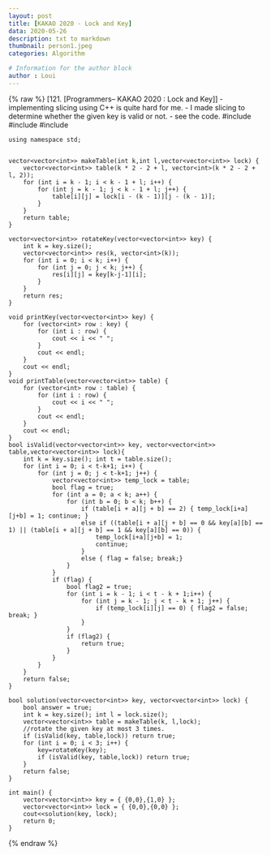 ```yaml
---
layout: post
title: [KAKAO 2020 - Lock and Key]
data: 2020-05-26
description: txt to markdown
thumbnail: person1.jpeg
categories: Algorithm

# Information for the author block
author : Loui
---
```


{% raw %}
	﻿[121. [Programmers– KAKAO 2020 : Lock and Key]]
	- implementing slicing using C++ is quite hard for me.
	- I made slicing to determine whether the given key is valid or not. 
	- see the code.
	#include <string>
	#include <vector>
	#include<iostream>
	
	using namespace std;
	
	
	vector<vector<int>> makeTable(int k,int l,vector<vector<int>> lock) {
		vector<vector<int>> table(k * 2 - 2 + l, vector<int>(k * 2 - 2 + l, 2));
		for (int i = k - 1; i < k - 1 + l; i++) {
			for (int j = k - 1; j < k - 1 + l; j++) {
				table[i][j] = lock[i - (k - 1)][j - (k - 1)];
			}
		}
		return table;
	}
	
	vector<vector<int>> rotateKey(vector<vector<int>> key) {
		int k = key.size();
		vector<vector<int>> res(k, vector<int>(k));
		for (int i = 0; i < k; i++) {
			for (int j = 0; j < k; j++) {
				res[i][j] = key[k-j-1][i];
			}
		}
		return res;
	}
	
	void printKey(vector<vector<int>> key) {
		for (vector<int> row : key) {
			for (int i : row) {
				cout << i << " ";
			}
			cout << endl;
		}
		cout << endl;
	}
	void printTable(vector<vector<int>> table) {
		for (vector<int> row : table) {
			for (int i : row) {
				cout << i << " ";
			}
			cout << endl;
		}
		cout << endl;
	}
	bool isValid(vector<vector<int>> key, vector<vector<int>> table,vector<vector<int>> lock){
		int k = key.size(); int t = table.size();
		for (int i = 0; i < t-k+1; i++) {
			for (int j = 0; j < t-k+1; j++) {
				vector<vector<int>> temp_lock = table;
				bool flag = true;
				for (int a = 0; a < k; a++) {
					for (int b = 0; b < k; b++) {
						if (table[i + a][j + b] == 2) { temp_lock[i+a][j+b] = 1; continue; }
						else if ((table[i + a][j + b] == 0 && key[a][b] == 1) || (table[i + a][j + b] == 1 && key[a][b] == 0)) {
							temp_lock[i+a][j+b] = 1;
							continue;
						} 
						else { flag = false; break;}
					}
				}
				if (flag) {
					bool flag2 = true;
					for (int i = k - 1; i < t - k + 1;i++) {
						for (int j = k - 1; j < t - k + 1; j++) {
							if (temp_lock[i][j] == 0) { flag2 = false; break; }
						}
					}
					if (flag2) {
						return true;
					} 
				} 
			}
		}
		return false;
	}
	
	bool solution(vector<vector<int>> key, vector<vector<int>> lock) {
		bool answer = true;
		int k = key.size(); int l = lock.size();
		vector<vector<int>> table = makeTable(k, l,lock);
		//rotate the given key at most 3 times.
		if (isValid(key, table,lock)) return true;
		for (int i = 0; i < 3; i++) {
			key=rotateKey(key);
			if (isValid(key, table,lock)) return true;
		}
		return false;
	}
	
	int main() {
		vector<vector<int>> key = { {0,0},{1,0} };
		vector<vector<int>> lock = { {0,0},{0,0} };
		cout<<solution(key, lock);
		return 0;
	}
	
	
{% endraw %}
